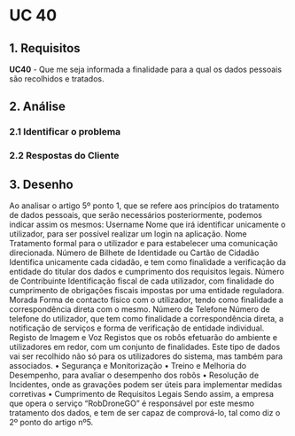 # UC 40

## 1. Requisitos

**UC40** - Que me seja informada a finalidade para a qual os dados pessoais são recolhidos e tratados.

## 2. Análise

### 2.1 Identificar o problema

### 2.2 Respostas do Cliente

## 3. Desenho

Ao analisar o artigo 5º ponto 1, que se refere aos princípios do tratamento de dados pessoais, que serão necessários posteriormente, podemos indicar assim os mesmos:
Username
Nome que irá identificar unicamente o utilizador, para ser possível realizar um login na aplicação.
Nome
Tratamento formal para o utilizador e para estabelecer uma comunicação direcionada.
Número de Bilhete de Identidade ou Cartão de Cidadão
Identifica unicamente cada cidadão, e tem como finalidade a verificação da entidade do titular dos dados e cumprimento dos requisitos legais.
Número de Contribuinte
Identificação fiscal de cada utilizador, com finalidade do cumprimento de obrigações fiscais impostas por uma entidade reguladora.
Morada
Forma de contacto físico com o utilizador, tendo como finalidade a correspondência direta com o mesmo.
Número de Telefone
Número de telefone do utilizador, que tem como finalidade a correspondência direta, a notificação de serviços e forma de verificação de entidade individual.
Registo de Imagem e Voz
Registos que os robôs efetuarão do ambiente e utilizadores em redor, com um conjunto de finalidades. Este tipo de dados vai ser recolhido não só para os utilizadores do sistema, mas também para associados. • Segurança e Monitorização • Treino e Melhoria do Desempenho, para avaliar o desempenho dos robôs • Resolução de Incidentes, onde as gravações podem ser úteis para implementar medidas corretivas • Cumprimento de Requisitos Legais Sendo assim, a empresa que opera o serviço “RobDroneGO” é responsável por este mesmo tratamento dos dados, e tem de ser capaz de comprová-lo, tal como diz o 2º ponto do artigo nº5.
